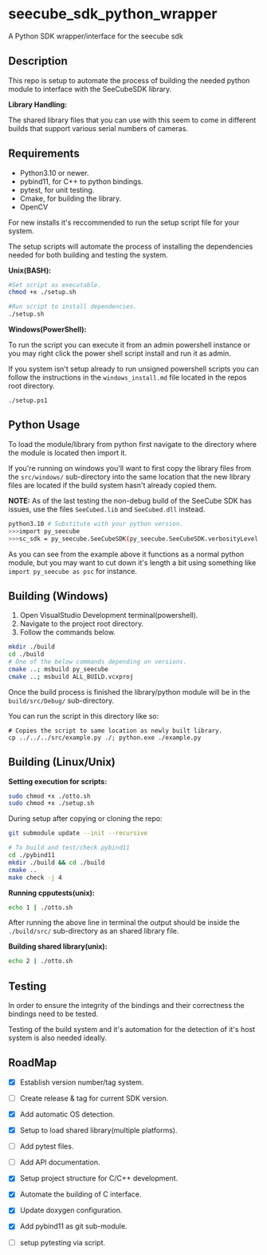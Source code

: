 # seecube_sdk_python_wrapper
A Python SDK wrapper/interface for the seecube sdk

## Description

This repo is setup to automate the process of building the needed python module
to interface with the SeeCubeSDK library.

**Library Handling:**

The shared library files that you can use with this seem to come in different 
builds that support various serial numbers of cameras.



## Requirements

- Python3.10 or newer.
- pybind11, for C++ to python bindings.
- pytest, for unit testing.
- Cmake, for building the library.
- OpenCV

For new installs it's reccommended to run the setup script file for your 
system.

The setup scripts will automate the process of installing the dependencies
needed for both building and testing the system.

**Unix(BASH):**
```sh
#Set script as executable.
chmod +x ./setup.sh

#Run script to install dependencies.
./setup.sh
```

**Windows(PowerShell):**

To run the script you can execute it from an admin powershell instance or you
may right click the power shell script install and run it as admin.

If you system isn't setup already to run unsigned powershell scripts you can
follow the instructions in the `windows_install.md` file located in the repos
root directory.

```
./setup.ps1
```

## Python Usage

To load the module/library from python first navigate to the directory where
the module is located then import it.

If you're running on windows you'll want to first copy the library files from
the `src/windows/` sub-directory into the same location that the new library
files are located if the build system hasn't already copied them.

**NOTE:** As of the last testing the non-debug build of the SeeCube SDK has 
issues, use the files `SeeCubed.lib` and `SeeCubed.dll` instead.


```sh
python3.10 # Substitute with your python version.
>>>import py_seecube
>>>sc_sdk = py_seecube.SeeCubeSDK(py_seecube.SeeCubeSDK.verbosityLevel.info, 1)
```

As you can see from the example above it functions as a normal python module, 
but you may want to cut down it's length a bit using something like
`import py_seecube as psc` for instance.

## Building (Windows)

1. Open VisualStudio Development terminal(powershell).
2. Navigate to the project root directory.
3. Follow the commands below.

```sh
mkdir ./build
cd ./build
# One of the below commands depending on versions.
cmake ..; msbuild py_seecube
cmake ..; msbuild ALL_BUILD.vcxproj
```
Once the build process is finished the library/python module will be in the
`build/src/Debug/` sub-directory.

You can run the script in this directory like so:
```
# Copies the script to same location as newly built library.
cp ../../../src/example.py ./; python.exe ./example.py

```


## Building (Linux/Unix) 

**Setting execution for scripts:**
```sh
sudo chmod +x ./otto.sh
sudo chmod +x ./setup.sh

```

During setup after copying or cloning the repo:

```sh
git submodule update --init --recursive

# To build and test/check pybind11
cd ./pybind11
mkdir ./build && cd ./build
cmake ..
make check -j 4

```

**Running cpputests(unix):**
```sh
echo 1 | ./otto.sh
```
After running the above line in terminal the output should be inside the
`./build/src/` sub-directory as an shared library file.


**Building shared library(unix):**
```sh
echo 2 | ./otto.sh
```


## Testing

In order to ensure the integrity of the bindings and their correctness the
bindings need to be tested.

Testing of the build system and it's automation for the detection of it's host 
system is also needed ideally.




## RoadMap

- [X] Establish version number/tag system.
- [ ] Create release & tag for current SDK version.
- [X] Add automatic OS detection.
- [X] Setup to load shared library(multiple platforms).
- [ ] Add pytest files.
- [ ] Add API documentation.
- [X] Setup project structure for C/C++ development.
- [X] Automate the building of C interface.
- [X] Update doxygen configuration.
- [X] Add pybind11 as git sub-module.
- [ ] setup pytesting via script.

